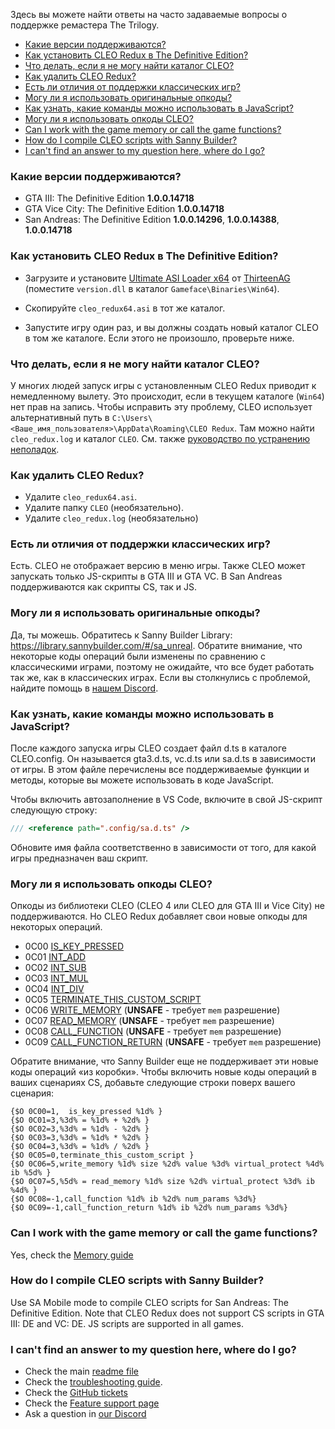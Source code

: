 Здесь вы можете найти ответы на часто задаваемые вопросы о поддержке ремастера The Trilogy.

- [Какие версии поддерживаются?](#какие-версии-поддерживаются)
- [Как установить CLEO Redux в The Definitive Edition?](#как-установить-cleo-redux-в-the-definitive-edition)
- [Что делать, если я не могу найти каталог CLEO?](#что-делать-если-я-не-могу-найти-каталог-cleo)
- [Как удалить CLEO Redux?](#как-удалить-cleo-redux)
- [Есть ли отличия от поддержки классических игр?](#есть-ли-отличия-от-поддержки-классических-игр)
- [Могу ли я использовать оригинальные опкоды?](#могу-ли-я-использовать-оригинальные-опкоды)
- [Как узнать, какие команды можно использовать в JavaScript?](#как-узнать-какие-команды-можно-использовать-в-javascript)
- [Могу ли я использовать опкоды CLEO?](#могу-ли-я-использовать-опкоды-cleo)
- [Can I work with the game memory or call the game functions?](#can-i-work-with-the-game-memory-or-call-the-game-functions)
- [How do I compile CLEO scripts with Sanny Builder?](#how-do-i-compile-cleo-scripts-with-sanny-builder)
- [I can't find an answer to my question here, where do I go?](#i-cant-find-an-answer-to-my-question-here-where-do-i-go)

### Какие версии поддерживаются?

- GTA III: The Definitive Edition **1.0.0.14718** 
- GTA Vice City: The Definitive Edition **1.0.0.14718** 
- San Andreas: The Definitive Edition **1.0.0.14296**, **1.0.0.14388**, **1.0.0.14718** 

### Как установить CLEO Redux в The Definitive Edition?

- Загрузите и установите [Ultimate ASI Loader x64](https://github.com/ThirteenAG/Ultimate-ASI-Loader/releases/download/x64-latest/version.zip) от [ThirteenAG](https://github.com/ThirteenAG) (поместите `version.dll` в каталог `Gameface\Binaries\Win64`).

- Скопируйте `cleo_redux64.asi` в тот же каталог.

- Запустите игру один раз, и вы должны создать новый каталог CLEO в том же каталоге. Если этого не произошло, проверьте ниже.

### Что делать, если я не могу найти каталог CLEO?

У многих людей запуск игры с установленным CLEO Redux приводит к немедленному вылету. Это происходит, если в текущем каталоге (`Win64`) нет прав на запись. Чтобы исправить эту проблему, CLEO использует альтернативный путь в `C:\Users\<Ваше_имя_пользователя>\AppData\Roaming\CLEO Redux`. Там можно найти `cleo_redux.log` и каталог `CLEO`. См. также [руководство по устранению неполадок](TROUBLESHOOTING.md).

### Как удалить CLEO Redux?

- Удалите `cleo_redux64.asi`.
- Удалите папку `CLEO` (необязательно).
- Удалите `cleo_redux.log` (необязательно)

### Есть ли отличия от поддержки классических игр?

Есть. CLEO не отображает версию в меню игры. Также CLEO может запускать только JS-скрипты в GTA III и GTA VC. В San Andreas поддерживаются как скрипты CS, так и JS.

### Могу ли я использовать оригинальные опкоды?

Да, ты можешь. Обратитесь к Sanny Builder Library: https://library.sannybuilder.com/#/sa_unreal. Обратите внимание, что некоторые коды операций были изменены по сравнению с классическими играми, поэтому не ожидайте, что все будет работать так же, как в классических играх. Если вы столкнулись с проблемой, найдите помощь в [нашем Discord](https://discord.gg/d5dZSfgBZr).

### Как узнать, какие команды можно использовать в JavaScript?

После каждого запуска игры CLEO создает файл d.ts в каталоге CLEO\.config. Он называется gta3.d.ts, vc.d.ts или sa.d.ts в зависимости от игры. В этом файле перечислены все поддерживаемые функции и методы, которые вы можете использовать в коде JavaScript.

Чтобы включить автозаполнение в VS Code, включите в свой JS-скрипт следующую строку:

```js
/// <reference path=".config/sa.d.ts" />
```

Обновите имя файла соответственно в зависимости от того, для какой игры предназначен ваш скрипт.

### Могу ли я использовать опкоды CLEO?

Опкоды из библиотеки CLEO (CLEO 4 или CLEO для GTA III и Vice City) не поддерживаются. Но CLEO Redux добавляет свои новые опкоды для некоторых операций.

  - 0C00 [IS_KEY_PRESSED](https://library.sannybuilder.com/#/sa_unreal/CLEO/0C00)
  - 0C01 [INT_ADD](https://library.sannybuilder.com/#/sa_unreal/CLEO/0C01)
  - 0C02 [INT_SUB](https://library.sannybuilder.com/#/sa_unreal/CLEO/0C02)
  - 0C03 [INT_MUL](https://library.sannybuilder.com/#/sa_unreal/CLEO/0C03)
  - 0C04 [INT_DIV](https://library.sannybuilder.com/#/sa_unreal/CLEO/0C04)
  - 0C05 [TERMINATE_THIS_CUSTOM_SCRIPT](https://library.sannybuilder.com/#/sa_unreal/CLEO/0C05)
  - 0C06 [WRITE_MEMORY](https://library.sannybuilder.com/#/sa_unreal/CLEO/0C06) (**UNSAFE** - требует `mem` разрешение)
  - 0C07 [READ_MEMORY](https://library.sannybuilder.com/#/sa_unreal/CLEO/0C07) (**UNSAFE** - требует `mem` разрешение)
  - 0C08 [CALL_FUNCTION](https://library.sannybuilder.com/#/sa_unreal/CLEO/0C08) (**UNSAFE** - требует `mem` разрешение)
  - 0C09 [CALL_FUNCTION_RETURN](https://library.sannybuilder.com/#/sa_unreal/CLEO/0C09) (**UNSAFE** - требует `mem` разрешение)

Обратите внимание, что Sanny Builder еще не поддерживает эти новые коды операций «из коробки». Чтобы включить новые коды операций в ваших сценариях CS, добавьте следующие строки поверх вашего сценария:

```
{$O 0C00=1,  is_key_pressed %1d% }
{$O 0C01=3,%3d% = %1d% + %2d% }
{$O 0C02=3,%3d% = %1d% - %2d% }
{$O 0C03=3,%3d% = %1d% * %2d% }
{$O 0C04=3,%3d% = %1d% / %2d% }
{$O 0C05=0,terminate_this_custom_script }
{$O 0C06=5,write_memory %1d% size %2d% value %3d% virtual_protect %4d% ib %5d% }
{$O 0C07=5,%5d% = read_memory %1d% size %2d% virtual_protect %3d% ib %4d% }
{$O 0C08=-1,call_function %1d% ib %2d% num_params %3d%}
{$O 0C09=-1,call_function_return %1d% ib %2d% num_params %3d%}
```

### Can I work with the game memory or call the game functions?

Yes, check the [Memory guide](using-memory-64.md)

### How do I compile CLEO scripts with Sanny Builder?

Use SA Mobile mode to compile CLEO scripts for San Andreas: The Definitive Edition. Note that CLEO Redux does not support CS scripts in GTA III: DE and VC: DE. JS scripts are supported in all games.

### I can't find an answer to my question here, where do I go?

- Check the main [readme file](README.md)
- Check the [troubleshooting guide](TROUBLESHOOTING.md).
- Check the [GitHub tickets](https://github.com/cleolibrary/CLEO-Redux/issues)
- Check the [Feature support page](https://github.com/cleolibrary/CLEO-Redux/wiki/Feature-Support-Matrix)
- Ask a question in [our Discord](https://discord.gg/d5dZSfgBZr)
